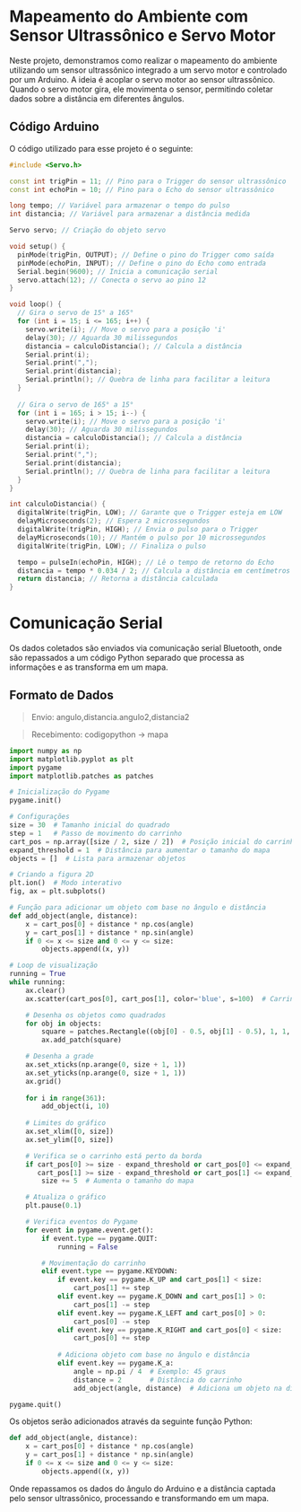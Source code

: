 # Mapeamento do Ambiente com Sensor Ultrassônico e Servo Motor

Neste projeto, demonstramos como realizar o mapeamento do ambiente utilizando um sensor ultrassônico integrado a um servo motor e controlado por um Arduino. A ideia é acoplar o servo motor ao sensor ultrassônico. Quando o servo motor gira, ele movimenta o sensor, permitindo coletar dados sobre a distância em diferentes ângulos.

## Código Arduino

O código utilizado para esse projeto é o seguinte:

```cpp
#include <Servo.h>

const int trigPin = 11; // Pino para o Trigger do sensor ultrassônico
const int echoPin = 10; // Pino para o Echo do sensor ultrassônico

long tempo; // Variável para armazenar o tempo do pulso
int distancia; // Variável para armazenar a distância medida

Servo servo; // Criação do objeto servo

void setup() {
  pinMode(trigPin, OUTPUT); // Define o pino do Trigger como saída
  pinMode(echoPin, INPUT); // Define o pino do Echo como entrada
  Serial.begin(9600); // Inicia a comunicação serial
  servo.attach(12); // Conecta o servo ao pino 12
}

void loop() {
  // Gira o servo de 15° a 165°
  for (int i = 15; i <= 165; i++) {  
    servo.write(i); // Move o servo para a posição 'i'
    delay(30); // Aguarda 30 milissegundos
    distancia = calculoDistancia(); // Calcula a distância
    Serial.print(i); 
    Serial.print(","); 
    Serial.print(distancia); 
    Serial.println(); // Quebra de linha para facilitar a leitura
  }
  
  // Gira o servo de 165° a 15°
  for (int i = 165; i > 15; i--) {  
    servo.write(i); // Move o servo para a posição 'i'
    delay(30); // Aguarda 30 milissegundos
    distancia = calculoDistancia(); // Calcula a distância
    Serial.print(i);
    Serial.print(",");
    Serial.print(distancia);
    Serial.println(); // Quebra de linha para facilitar a leitura
  }
}

int calculoDistancia() { 
  digitalWrite(trigPin, LOW); // Garante que o Trigger esteja em LOW
  delayMicroseconds(2); // Espera 2 microssegundos
  digitalWrite(trigPin, HIGH); // Envia o pulso para o Trigger
  delayMicroseconds(10); // Mantém o pulso por 10 microssegundos
  digitalWrite(trigPin, LOW); // Finaliza o pulso

  tempo = pulseIn(echoPin, HIGH); // Lê o tempo de retorno do Echo
  distancia = tempo * 0.034 / 2; // Calcula a distância em centímetros
  return distancia; // Retorna a distância calculada
}
```

# Comunicação Serial
Os dados coletados são enviados via comunicação serial Bluetooth, onde são repassados a um código Python separado que processa as informações e as transforma em um mapa.

## Formato de Dados
> Envio: angulo,distancia.angulo2,distancia2

> Recebimento: codigopython -> mapa

```python
import numpy as np
import matplotlib.pyplot as plt
import pygame
import matplotlib.patches as patches

# Inicialização do Pygame
pygame.init()

# Configurações
size = 30  # Tamanho inicial do quadrado
step = 1   # Passo de movimento do carrinho
cart_pos = np.array([size / 2, size / 2])  # Posição inicial do carrinho
expand_threshold = 1  # Distância para aumentar o tamanho do mapa
objects = []  # Lista para armazenar objetos

# Criando a figura 2D
plt.ion()  # Modo interativo
fig, ax = plt.subplots()

# Função para adicionar um objeto com base no ângulo e distância
def add_object(angle, distance):
    x = cart_pos[0] + distance * np.cos(angle)
    y = cart_pos[1] + distance * np.sin(angle)
    if 0 <= x <= size and 0 <= y <= size:
        objects.append((x, y))

# Loop de visualização
running = True
while running:
    ax.clear()
    ax.scatter(cart_pos[0], cart_pos[1], color='blue', s=100)  # Carrinho

    # Desenha os objetos como quadrados
    for obj in objects:
        square = patches.Rectangle((obj[0] - 0.5, obj[1] - 0.5), 1, 1, color='red')  # Quadrado de 1x1
        ax.add_patch(square)

    # Desenha a grade
    ax.set_xticks(np.arange(0, size + 1, 1))
    ax.set_yticks(np.arange(0, size + 1, 1))
    ax.grid()
    
    for i in range(361):
        add_object(i, 10)
    
    # Limites do gráfico
    ax.set_xlim([0, size])
    ax.set_ylim([0, size])

    # Verifica se o carrinho está perto da borda
    if cart_pos[0] >= size - expand_threshold or cart_pos[0] <= expand_threshold or \
       cart_pos[1] >= size - expand_threshold or cart_pos[1] <= expand_threshold:
        size += 5  # Aumenta o tamanho do mapa

    # Atualiza o gráfico
    plt.pause(0.1)

    # Verifica eventos do Pygame
    for event in pygame.event.get():
        if event.type == pygame.QUIT:
            running = False

        # Movimentação do carrinho
        elif event.type == pygame.KEYDOWN:
            if event.key == pygame.K_UP and cart_pos[1] < size:
                cart_pos[1] += step
            elif event.key == pygame.K_DOWN and cart_pos[1] > 0:
                cart_pos[1] -= step
            elif event.key == pygame.K_LEFT and cart_pos[0] > 0:
                cart_pos[0] -= step
            elif event.key == pygame.K_RIGHT and cart_pos[0] < size:
                cart_pos[0] += step
            
            # Adiciona objeto com base no ângulo e distância
            elif event.key == pygame.K_a:
                angle = np.pi / 4  # Exemplo: 45 graus
                distance = 2       # Distância do carrinho
                add_object(angle, distance)  # Adiciona um objeto na direção especificada

pygame.quit()

```

Os objetos serão adicionados através da seguinte função Python:

```python
def add_object(angle, distance):
    x = cart_pos[0] + distance * np.cos(angle)
    y = cart_pos[1] + distance * np.sin(angle)
    if 0 <= x <= size and 0 <= y <= size:
        objects.append((x, y))

```

Onde repassamos os dados do ângulo do Arduino e a distância captada pelo sensor ultrassônico, processando e transformando em um mapa.
